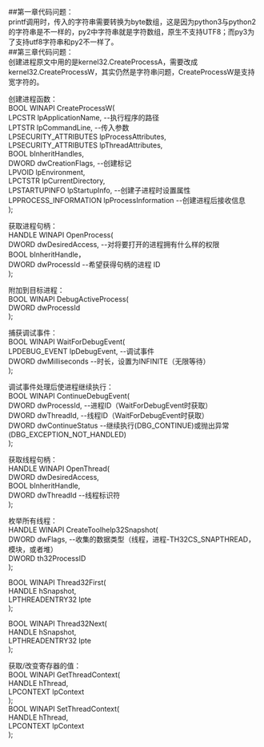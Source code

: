 ##第一章代码问题：  
printf调用时，传入的字符串需要转换为byte数组，这是因为python3与python2的字符串是不一样的，py2中字符串就是字符数组，原生不支持UTF8；而py3为了支持utf8字符串和py2不一样了。  
##第三章代码问题：  
创建进程原文中用的是kernel32.CreateProcessA，需要改成kernel32.CreateProcessW，其实仍然是字符串问题，CreateProcessW是支持宽字符的。  

创建进程函数：  
BOOL WINAPI CreateProcessW(  
    LPCSTR lpApplicationName,  --执行程序的路径  
    LPTSTR lpCommandLine,  --传入参数  
    LPSECURITY_ATTRIBUTES lpProcessAttributes,  
    LPSECURITY_ATTRIBUTES lpThreadAttributes,  
    BOOL bInheritHandles,  
    DWORD dwCreationFlags,  --创建标记  
    LPVOID lpEnvironment,  
    LPCTSTR lpCurrentDirectory,  
    LPSTARTUPINFO lpStartupInfo,  --创建子进程时设置属性  
    LPPROCESS_INFORMATION lpProcessInformation  --创建进程后接收信息  
);  

获取进程句柄：  
HANDLE WINAPI OpenProcess(  
    DWORD dwDesiredAccess,  --对将要打开的进程拥有什么样的权限  
    BOOL bInheritHandle，  
    DWORD dwProcessId  --希望获得句柄的进程 ID  
);  

附加到目标进程：  
BOOL WINAPI DebugActiveProcess(  
    DWORD dwProcessId  
);  

捕获调试事件：  
BOOL WINAPI WaitForDebugEvent(  
    LPDEBUG_EVENT lpDebugEvent,  --调试事件  
    DWORD dwMilliseconds  --时长，设置为INFINITE（无限等待）  
);  

调试事件处理后使进程继续执行：  
BOOL WINAPI ContinueDebugEvent(  
    DWORD dwProcessId,  --进程ID（WaitForDebugEvent时获取）  
    DWORD dwThreadId,  --线程ID（WaitForDebugEvent时获取）  
    DWORD dwContinueStatus  --继续执行(DBG_CONTINUE)或抛出异常(DBG_EXCEPTION_NOT_HANDLED)  
);  

获取线程句柄：  
HANDLE WINAPI OpenThread(  
    DWORD dwDesiredAccess,  
    BOOL bInheritHandle,  
    DWORD dwThreadId  --线程标识符  
);  

枚举所有线程：  
HANDLE WINAPI CreateToolhelp32Snapshot(  
    DWORD dwFlags,  --收集的数据类型（线程，进程-TH32CS_SNAPTHREAD，模块，或者堆）  
    DWORD th32ProcessID  
);  

BOOL WINAPI Thread32First(  
    HANDLE hSnapshot,  
    LPTHREADENTRY32 lpte  
);  

BOOL WINAPI Thread32Next(  
    HANDLE hSnapshot,  
    LPTHREADENTRY32 lpte  
);  

获取/改变寄存器的值：  
BOOL WINAPI GetThreadContext(  
    HANDLE hThread,  
    LPCONTEXT lpContext  
);  
BOOL WINAPI SetThreadContext(  
    HANDLE hThread,  
    LPCONTEXT lpContext  
);  


